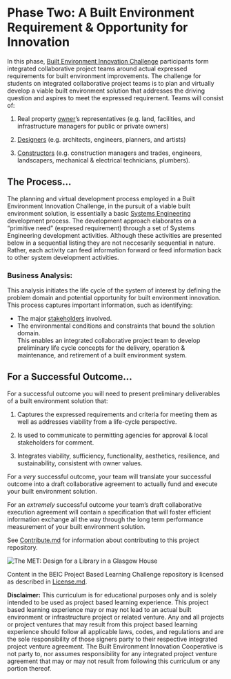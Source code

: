 # Phase Two: A Built Environment Requirement & Opportunity for Innovation

In this phase, [Built Environment Innovation Challenge](https://github.com/BEICOOP/BEICPBLChallenge) participants form integrated collaborative project teams around actual expressed requirements for built environment improvements.  The challenge for students on integrated collaborative project teams is to plan and virtually develop a viable built environment solution that addresses the driving question and aspires to meet the expressed requirement.  Teams will consist of:

1. Real property [owner](https://github.com/BEICOOP/BEICPBLChallenge/blob/master/Phase3/Stakeholders_Roles/Owner.md)’s representatives (e.g. land, facilities, and infrastructure managers for public or private owners)

2. [Designers](https://github.com/BEICOOP/BEICPBLChallenge/blob/master/Phase3/Stakeholders_Roles/Designer.md) (e.g. architects, engineers, planners, and artists)

3. [Constructors](https://github.com/BEICOOP/BEICPBLChallenge/blob/master/Phase3/Stakeholders_Roles/Constructor.md) (e.g. construction managers and trades, engineers, landscapers, mechanical & electrical technicians, plumbers).  

## The Process...

The planning and virtual development process employed in a Built Environment Innovation Challenge, in the pursuit of a viable built environment solution, is essentially a basic [Systems Engineering](http://sebokwiki.org/wiki/Introduction_to_Systems_Engineering) development process.  The development approach elaborates on a “primitive need” (expresed requirement) through a set of Systems Engineering development activities.  Although these activities are presented below in a sequential listing they are not neccesarily sequential in nature.  Rather, each activity can feed information forward or feed information back to other system development activities.

### Business Analysis:

This analysis initiates the life cycle of the system of interest by defining the problem domain and potential opportunity for built environment innovation.  This process captures important information, such as identifying:
* The major [stakeholders](http://sebokwiki.org/wiki/Stakeholder_(glossary)) involved.  
* The environmental conditions and constraints that bound the solution domain.  
This enables an integrated collaborative project team to develop preliminary life cycle concepts for the delivery, operation & maintenance, and retirement of a built environment system.

## For a Successful Outcome...

For a successful outcome you will need to present preliminary deliverables of a built environment solution that:

1. Captures the expressed requirements and criteria for meeting them as well as addresses viability from a life-cycle perspective.

2. Is used to communicate to permitting agencies for approval & local stakeholders for comment.

3. Integrates viability, sufficiency, functionality, aesthetics, resilience, and sustainability, consistent with owner values. 

For a *very* successful outcome, your team will translate your successful outcome into a draft collaborative agreement to actually fund and execute your built environment solution.  

For an *extremely* successful outcome your team’s draft collaborative execution agreement will contain a specification that will foster efficient information exchange all the way through the long term performance measurement of your built environment solution.

See [Contribute.md](https://github.com/BEICBIM/BEICPBLChallenge/blob/master/Contribute.md) for information about contributing to this project repository.

![The MET: Design for a Library in a Glasgow House](http://images.metmuseum.org/CRDImages/ma/original/DP206759.jpg)

Content in the BEIC Project Based Learning Challenge repository is licensed as described in [License.md](https://github.com/BEICBIM/BEICPBLChallenge/blob/master/License.md).

**Disclaimer:** This curriculum is for educational purposes only and is solely intended to be used as project based learning experience.  This project based learning experience may or may not lead to an actual built environment or infrastructure project or related venture.  Any and all projects or project ventures that may result from this project based learning experience should follow all applicable laws, codes, and regulations and are the sole responsibility of those signers party to their respective integrated project venture agreement.  The Built Environment Innovation Cooperative is not party to, nor assumes responsibility for any integrated project venture agreement that may or may not result from following this curriculum or any portion thereof.

